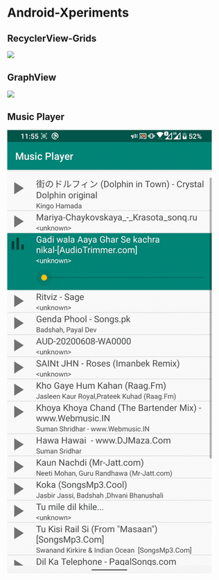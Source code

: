 # Android-Xperiments

## RecyclerView-Grids

![](https://github.com/black/Android-Xperiments/blob/master/Preview/recycler-view-grid.gif)


## GraphView

![](https://github.com/black/Android-Xperiments/blob/master/Preview/graph-view.gif)



## Music Player

![](https://github.com/black/Android-Xperiments/blob/master/Preview/music-player.gif)
